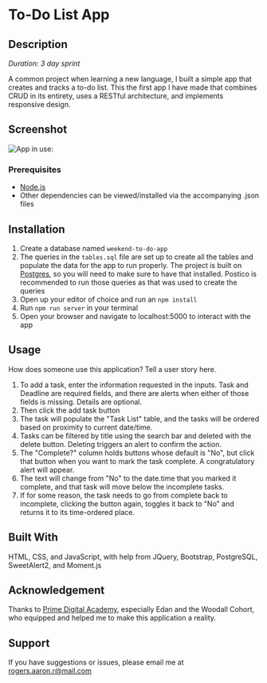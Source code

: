 # To-Do List App

## Description

_Duration: 3 day sprint_

A common project when learning a new language, I built a simple app that creates and tracks a to-do list.  This the first app I have made that combines CRUD in its entirety, uses a RESTful architecture, and implements responsive design.

## Screenshot

![App in use:](https://github.com/aaron-r-rogers/weekend-sql-to-do-list/blob/master/server/public/images/screenshot.png)

### Prerequisites

- [Node.js](https://nodejs.org/en/)
- Other dependencies can be viewed/installed via the accompanying .json files

## Installation

1. Create a database named `weekend-to-do-app`
2. The queries in the `tables.sql` file are set up to create all the tables and populate the data for the app to run properly. The project is built on [Postgres](https://www.postgresql.org/download/), so you will need to make sure to have that installed. Postico is recommended to run those queries as that was used to create the queries
3. Open up your editor of choice and run an `npm install`
4. Run `npm run server` in your terminal
5. Open your browser and navigate to localhost:5000 to interact with the app

## Usage
How does someone use this application? Tell a user story here.

1. To add a task, enter the information requested in the inputs.  Task and Deadline are required fields, and there are alerts when either of those fields is missing.  Details are optional.
2. Then click the add task button
3. The task will populate the "Task List" table, and the tasks will be ordered based on proximity to current date/time.
4. Tasks can be filtered by title using the search bar and deleted with the delete button.  Deleting triggers an alert to confirm the action.
5. The "Complete?" column holds buttons whose default is "No", but click that button when you want to mark the task complete.  A congratulatory alert will appear.
6. The text will change from "No" to the date.time that you marked it complete, and that task will move below the incomplete tasks.
7. If for some reason, the task needs to go from complete back to incomplete, clicking the button again, toggles it back to "No" and returns it to its time-ordered place.

## Built With

HTML, CSS, and JavaScript, with help from JQuery, Bootstrap, PostgreSQL, SweetAlert2, and Moment.js

## Acknowledgement
Thanks to [Prime Digital Academy](www.primeacademy.io), especially Edan and the Woodall Cohort, who equipped and helped me to make this application a reality.

## Support
If you have suggestions or issues, please email me at [rogers.aaron.r@mail.com](mailto:rogers.aaron.r@gmail.com)
